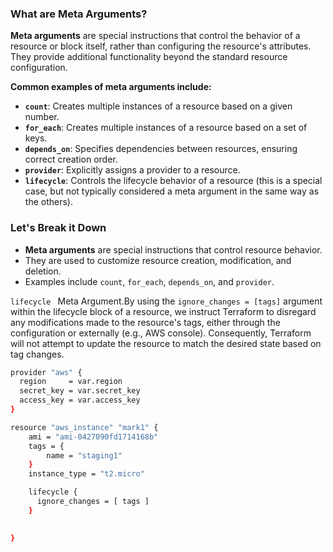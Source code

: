 ### What are Meta Arguments?

**Meta arguments** are special instructions that control the behavior of a resource or block itself, rather than configuring the resource's attributes. They provide additional functionality beyond the standard resource configuration.

**Common examples of meta arguments include:**

* **`count`**: Creates multiple instances of a resource based on a given number.
* **`for_each`**: Creates multiple instances of a resource based on a set of keys.
* **`depends_on`**: Specifies dependencies between resources, ensuring correct creation order.
* **`provider`**: Explicitly assigns a provider to a resource.
* **`lifecycle`**: Controls the lifecycle behavior of a resource (this is a special case, but not typically considered a meta argument in the same way as the others).

### Let's Break it Down

* **Meta arguments** are special instructions that control resource behavior.
* They are used to customize resource creation, modification, and deletion.
* Examples include `count`, `for_each`, `depends_on`, and `provider`.

`lifecycle ` Meta Argument.By using the `ignore_changes = [tags]` argument within the lifecycle block of a resource, we instruct Terraform to disregard any modifications made to the resource's tags, either through the configuration or externally (e.g., AWS console). Consequently, Terraform will not attempt to update the resource to match the desired state based on tag changes.

```sh
provider "aws" {
  region     = var.region
  secret_key = var.secret_key
  access_key = var.access_key
}

resource "aws_instance" "mark1" {
    ami = "ami-0427090fd1714168b"
    tags = {
        name = "staging1"
    }
    instance_type = "t2.micro"

    lifecycle {
      ignore_changes = [ tags ]
    }

  
}
```
